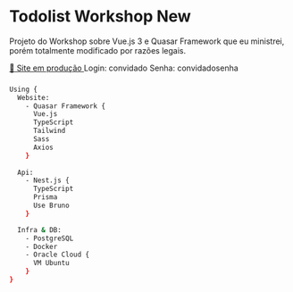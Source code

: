 # Todolist Workshop New
Projeto do Workshop sobre Vue.js 3 e Quasar Framework que eu ministrei, porém totalmente modificado por razões legais.

<a href="https://todolist.valentim.tech" target="_blank">
  🔗 Site em produção
</a>
Login: convidado
Senha: convidadosenha

###

```bash
Using {
  Website:
    - Quasar Framework {
      Vue.js
      TypeScript
      Tailwind
      Sass
      Axios
    }
  
  Api:
    - Nest.js {
      TypeScript
      Prisma
      Use Bruno
    }

  Infra & DB:
    - PostgreSQL
    - Docker
    - Oracle Cloud {
      VM Ubuntu
    }
}
